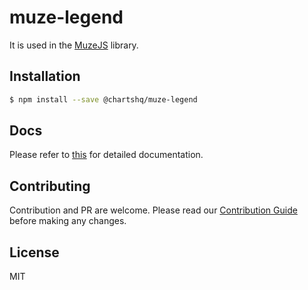 # muze-legend

It is used in the [MuzeJS](https://github.com/chartshq/muze) library.

## Installation

```bash
$ npm install --save @chartshq/muze-legend
```

## Docs

Please refer to [this](https://charts.com/muze/docs) for detailed documentation.

## Contributing

Contribution and PR are welcome. Please read our [Contribution Guide](https://github.com/chartshq/muze/blob/master/CONTRIBUTING.md) before making any changes.

## License

MIT